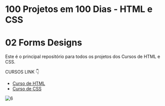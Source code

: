 # 100 Projetos em 100 Dias - HTML e CSS
# 02 Forms Designs 
Este é o principal repositório para todos os projetos dos Cursos de HTML e CSS.

CURSOS LINK 👇

-   [Curso de HTML](https://johnpires.com/cursos/html-tutorial/)
-   [Curso de CSS](https://johnpires.com/cursos/css-fundamentos-basicos/)


 
![6](https://user-images.githubusercontent.com/26515702/189712140-d2f734e5-5e3f-4a9c-8173-0b59e5f73259.png)